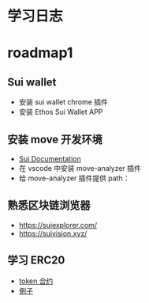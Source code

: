 # 学习日志

# roadmap1

## Sui wallet
- 安装 sui wallet chrome 插件
- 安装 Ethos Sui Wallet APP

## 安装 move 开发环境
-  [Sui Documentation](https://docs.sui.io/guides/developer/getting-started/sui-install#prerequisites)
- 在 vscode 中安装 move-analyzer 插件
- 给 move-analyzer 插件提供 path：

## 熟悉区块链浏览器
- https://suiexplorer.com/
- https://suivision.xyz/

## 学习 ERC20
- [token 合约](https://sui-book.com/framework/02.coin.html)
- [例子](https://examples.sui-book.com/samples/coin.html)